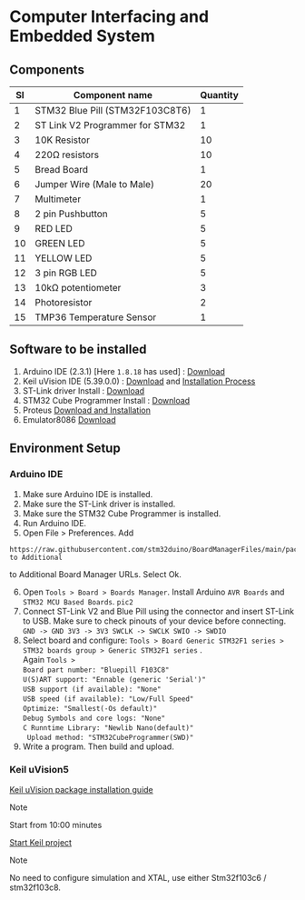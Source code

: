 # Computer Interfacing and Embedded System
## Components
| SI | Component name | Quantity | 
|---|---|---|
| 1 | STM32 Blue Pill (STM32F103C8T6) | 1 |
| 2 | ST Link V2 Programmer for STM32 | 1 |
| 3 | 10K Resistor | 10 |
| 4 | 220Ω resistors | 10 |
| 5 | Bread Board | 1 |
| 6 | Jumper Wire (Male to Male) | 20 |
| 7 | Multimeter | 1 |
| 8 | 2 pin Pushbutton | 5 |
| 9 | RED LED | 5 |
| 10 | GREEN LED | 5 |
| 11 | YELLOW LED | 5 |
| 12 | 3 pin RGB LED | 5 |
| 13 | 10kΩ potentiometer | 3 |
| 14 |  Photoresistor| 2|
| 15 | TMP36 Temperature Sensor | 1 |


## Software to be installed
1. Arduino IDE (2.3.1) [Here `1.8.18` has used] : [Download](https://github.com/arduino/arduino-ide/releases)
2. Keil uVision IDE (5.39.0.0) : [Download](https://www.keil.com/demo/eval/arm.htm) and [Installation Process](https://www.youtube.com/watch?v=buQtJjgw2pE)
3. ST-Link driver Install : [Download](https://www.st.com/en/development-tools/stsw-link009.html)
4. STM32 Cube Programmer Install : [Download](https://www.st.com/en/development-tools/stm32cubeprog.html)
5. Proteus [Download and Installation](https://www.youtube.com/watch?v=GCHmyCTLz5s)
6. Emulator8086 [Download](https://emu8086-microprocessor-emulator.en.softonic.com/download)

## Environment Setup
### Arduino IDE
1. Make sure Arduino IDE is installed.
2. Make sure the ST-Link driver is installed.
3. Make sure the STM32 Cube Programmer is installed.
4. Run Arduino IDE.
5. Open File > Preferences. Add

```
https://raw.githubusercontent.com/stm32duino/BoardManagerFiles/main/package_stmicroelectronics_index.json to Additional
```

to Additional Board Manager URLs. Select Ok.

6. Open `Tools > Board > Boards Manager`. Install Arduino `AVR Boards` and `STM32 MCU Based Boards`.
`pic2`
7. Connect ST-Link V2 and Blue Pill using the connector and insert ST-Link to USB. Make sure to check pinouts of your device before
connecting.
`GND -> GND
3V3 -> 3V3
SWCLK -> SWCLK
SWIO -> SWDIO`
8. Select board and configure:
`Tools > Board Generic STM32F1 series > STM32 boards group > Generic STM32F1 series` .<br>Again
`Tools > `<br>`
Board part number: "Bluepill F103C8" `<br>`
U(S)ART support: "Ennable (generic 'Serial')" `<br>`
USB support (if available): "None" `<br>`
USB speed (if available): "Low/Full Speed" `<br>`
Optimize: "Smallest(-Os default)" `<br>`
Debug Symbols and core logs: "None" `<br>`
C Runntime Library: "Newlib Nano(default)" `<br>`
Upload method: "STM32CubeProgrammer(SWD)"`
9. Write a program. Then build and upload.


### Keil uVision5
[Keil uVision package installation guide](https://youtu.be/TO85lArN1B8?si=K7zrRv7hrTyiRHGe)
> [!NOTE]
> Start from 10:00 minutes


[Start Keil project](https://youtu.be/LvfjFihNSgE?si=1y6YsQCeKM6bpcdX)
> [!NOTE]
> No need to configure simulation and XTAL, use either  Stm32f103c6 / stm32f103c8.
